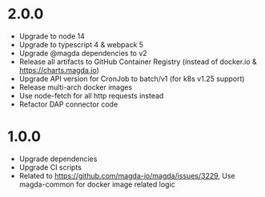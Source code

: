 # 2.0.0

-   Upgrade to node 14
-   Upgrade to typescript 4 & webpack 5
-   Upgrade @magda dependencies to v2
-   Release all artifacts to GitHub Container Registry (instead of docker.io & https://charts.magda.io)
-   Upgrade API version for CronJob to batch/v1 (for k8s v1.25 support)
-   Release multi-arch docker images
-   Use node-fetch for all http requests instead
-   Refactor DAP connector code

# 1.0.0

-   Upgrade dependencies
-   Upgrade CI scripts
-   Related to https://github.com/magda-io/magda/issues/3229, Use magda-common for docker image related logic

